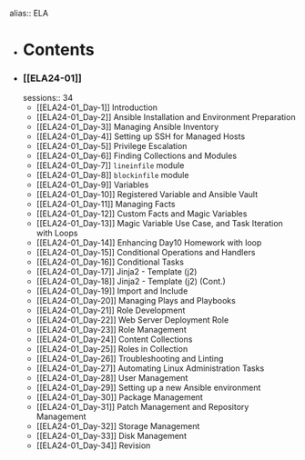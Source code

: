alias:: ELA

- # Contents
- ### [[ELA24-01]]
  sessions:: 34
	- [[ELA24-01_Day-1]] Introduction
	- [[ELA24-01_Day-2]] Ansible Installation and Environment Preparation
	- [[ELA24-01_Day-3]] Managing Ansible Inventory
	- [[ELA24-01_Day-4]] Setting up SSH for Managed Hosts
	- [[ELA24-01_Day-5]] Privilege Escalation
	- [[ELA24-01_Day-6]] Finding Collections and Modules
	- [[ELA24-01_Day-7]] `lineinfile` module
	- [[ELA24-01_Day-8]] `blockinfile` module
	- [[ELA24-01_Day-9]] Variables
	- [[ELA24-01_Day-10]] Registered Variable and Ansible Vault
	- [[ELA24-01_Day-11]] Managing Facts
	- [[ELA24-01_Day-12]] Custom Facts and Magic Variables
	- [[ELA24-01_Day-13]] Magic Variable Use Case, and Task Iteration with Loops
	- [[ELA24-01_Day-14]] Enhancing Day10 Homework with loop
	- [[ELA24-01_Day-15]] Conditional Operations and Handlers
	- [[ELA24-01_Day-16]] Conditional Tasks
	- [[ELA24-01_Day-17]] Jinja2 - Template (j2)
	- [[ELA24-01_Day-18]] Jinja2 - Template (j2) (Cont.)
	- [[ELA24-01_Day-19]] Import and Include
	- [[ELA24-01_Day-20]] Managing Plays and Playbooks
	- [[ELA24-01_Day-21]] Role Development
	- [[ELA24-01_Day-22]] Web Server Deployment Role
	- [[ELA24-01_Day-23]] Role Management
	- [[ELA24-01_Day-24]] Content Collections
	- [[ELA24-01_Day-25]] Roles in Collection
	- [[ELA24-01_Day-26]] Troubleshooting and Linting
	- [[ELA24-01_Day-27]] Automating Linux Administration Tasks
	- [[ELA24-01_Day-28]] User Management
	- [[ELA24-01_Day-29]] Setting up a new Ansible environment
	- [[ELA24-01_Day-30]] Package Management
	- [[ELA24-01_Day-31]] Patch Management and Repository Management
	- [[ELA24-01_Day-32]] Storage Management
	- [[ELA24-01_Day-33]] Disk Management
	- [[ELA24-01_Day-34]] Revision
